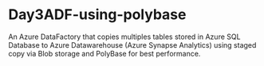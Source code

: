 # Day3ADF-using-polybase
An Azure DataFactory that copies multiples tables stored in Azure SQL Database to Azure Datawarehouse (Azure Synapse Analytics) using  staged copy via Blob storage and PolyBase for best performance.
